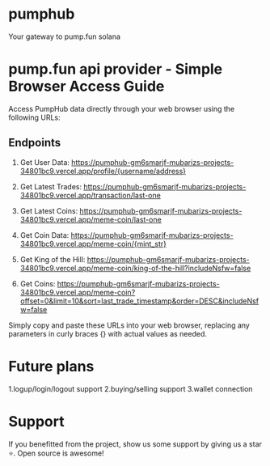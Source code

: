 # pumphub
Your gateway to pump.fun solana
# pump.fun api provider  - Simple Browser Access Guide

Access PumpHub data directly through your web browser using the following URLs:

## Endpoints

1. Get User Data:
   https://pumphub-gm6smarjf-mubarizs-projects-34801bc9.vercel.app/profile/{username/address}


2. Get Latest Trades:
   https://pumphub-gm6smarjf-mubarizs-projects-34801bc9.vercel.app/transaction/last-one

3. Get Latest Coins:
   https://pumphub-gm6smarjf-mubarizs-projects-34801bc9.vercel.app/meme-coin/last-one

4. Get Coin Data:
   https://pumphub-gm6smarjf-mubarizs-projects-34801bc9.vercel.app/meme-coin/{mint_str}
  

5. Get King of the Hill:
   https://pumphub-gm6smarjf-mubarizs-projects-34801bc9.vercel.app/meme-coin/king-of-the-hill?includeNsfw=false

6. Get Coins:
   https://pumphub-gm6smarjf-mubarizs-projects-34801bc9.vercel.app/meme-coin?offset=0&limit=10&sort=last_trade_timestamp&order=DESC&includeNsfw=false

Simply copy and paste these URLs into your web browser, replacing any parameters in curly braces {} with actual values as needed.
# Future plans
1.logup/login/logout support
2.buying/selling support
3.wallet connection 
# Support
If you benefitted from the project, show us some support by giving us a star ⭐. Open source is awesome!
